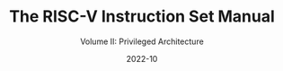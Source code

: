 ---
title: "The RISC-V Instruction Set Manual"
subtitle: "Volume II: Privileged Architecture"
version: "Vsersion: 20211203"
date: "2022-10"
company: RISC-V
logo: true
logo-url: ../pic/logo.png
lot: false
lof: true
mainfont: Lato
header-right: RISC-V
department: RISC-V
history:
  - version: V0.1
    author: 张栋栋
    date: 2022 年 09 年 26 日
    desc: 创建文档
---